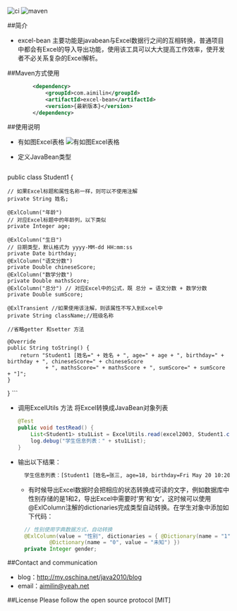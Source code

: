 ![ci](https://api.travis-ci.org/aimilin6688/excel-bean.svg?branch=master)
![maven](https://img.shields.io/maven-central/v/com.aimilin/excel-bean.svg?style=flat-square)

##简介

- excel-bean 主要功能是javabean与Excel数据行之间的互相转换，普通项目中都会有Excel的导入导出功能，使用该工具可以大大提高工作效率，使开发者不必关系复杂的Excel解析。

##Maven方式使用
```xml
		<dependency>
			<groupId>com.aimilin</groupId>
			<artifactId>excel-bean</artifactId>
			<version>{最新版本}</version>
		</dependency>
```

##使用说明

- 有如图Excel表格
![有如图Excel表格](http://upload.dingshops.com/dengta_mobile/upload/d4/2016/06/11/20160611214930.png)

- 定义JavaBean类型
	```java
public class Student1 {

	// 如果Excel标题和属性名称一样，则可以不使用注解
	private String 姓名;

	@ExlColumn("年龄")
	// 对应Excel标题中的年龄列，以下类似
	private Integer age;

	@ExlColumn("生日")
	// 日期类型，默认格式为 yyyy-MM-dd HH:mm:ss
	private Date birthday;
	@ExlColumn("语文分数")
	private Double chineseScore;
	@ExlColumn("数学分数")
	private Double mathsScore;
	@ExlColumn("总分") // 对应Excel中的公式，既 总分 = 语文分数 + 数学分数
	private Double sumScore;
	
	@ExlTransient //如果使用该注解，则该属性不写入到Excel中
	private String className;//班级名称

	//省略getter 和setter 方法

	@Override
	public String toString() {
		return "Student1 [姓名=" + 姓名 + ", age=" + age + ", birthday=" + birthday + ", chineseScore=" + chineseScore
				+ ", mathsScore=" + mathsScore + ", sumScore=" + sumScore + "]";
	}
}
	```

- 调用ExcelUtils 方法 将Excel转换成JavaBean对象列表
	```java
	@Test
	public void testRead() {
		List<Student1> stu1List = ExcelUtils.read(excel2003, Student1.class);
		log.debug("学生信息列表：" + stu1List);
	}
	```
	
- 输出以下结果：

  ```tex
  	学生信息列表：[Student1 [姓名=张三, age=18, birthday=Fri May 20 10:20:39 CST 2016, chineseScore=100.0, mathsScore=99.0, sumScore=199.0], Student1 [姓名=李四, age=17, birthday=Sun Mar 20 19:23:16 CST 2016, chineseScore=20.09, mathsScore=87.7, sumScore=107.79], Student1 [姓名=王五, age=20, birthday=Tue Jan 12 18:33:28 CST 2016, chineseScore=33.5, mathsScore=33.3, sumScore=66.8], Student1 [姓名=测试1, age=30, birthday=Tue Jan 12 18:33:28 CST 2016, chineseScore=60.0, mathsScore=95.0, sumScore=155.0], Student1 [姓名=测试2, age=31, birthday=Wed Jan 13 18:33:28 CST 2016, chineseScore=61.1, mathsScore=80.0, sumScore=141.1]]
  ```
  
  - 有时候导出Excel数据时会把相应的状态转换成可读的文字，例如数据库中性别存储的是1和2，导出Excel中需要时‘男’和‘女’，这时候可以使用@ExlColumn注解的dictionaries完成类型自动转换。在学生对象中添加如下代码：
  ```java
  	// 性别使用字典数据方式，自动转换
	@ExlColumn(value = "性别", dictionaries = { @Dictionary(name = "1", value = "男"), @Dictionary(name = "2", value = "女"),
			@Dictionary(name = "0", value = "未知") })
	private Integer gender;
  ```

##Contact and communication

- blog：http://my.oschina.net/java2010/blog
- email：aimilin@yeah.net

##License
Please follow the open source protocol [MIT]

